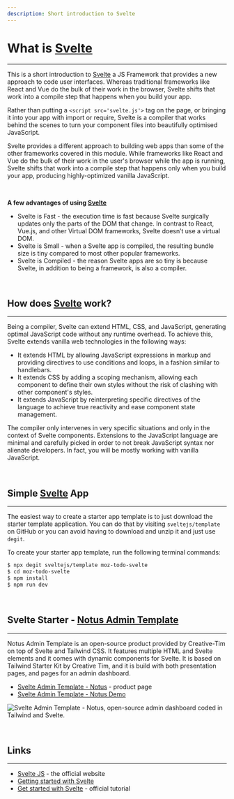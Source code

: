 ```yaml
---
description: Short introduction to Svelte
---
```


# What is [Svelte](https://svelte.dev/)
---

This is a short introduction to [Svelte](https://svelte.dev/) a JS Framework that provides a new approach to code user interfaces. Whereas traditional frameworks like React and Vue do the bulk of their work in the browser, Svelte shifts that work into a compile step that happens when you build your app.

Rather than putting a `<script src='svelte.js'>` tag on the page, or bringing it into your app with import or require, Svelte is a compiler that works behind the scenes to turn your component files into beautifully optimised JavaScript.

Svelte provides a different approach to building web apps than some of the other frameworks covered in this module. While frameworks like React and Vue do the bulk of their work in the user's browser while the app is running, Svelte shifts that work into a compile step that happens only when you build your app, producing highly-optimized vanilla JavaScript.

<br />

**A few advantages of using [Svelte](https://svelte.dev/)**

- Svelte is Fast - the execution time is fast because Svelte surgically updates only the parts of the DOM that change. In contrast to React, Vue.js, and other Virtual DOM frameworks, Svelte doesn’t use a virtual DOM.
- Svelte is Small - when a Svelte app is compiled, the resulting bundle size is tiny compared to most other popular frameworks.
- Svelte is Compiled - the reason Svelte apps are so tiny is because Svelte, in addition to being a framework, is also a compiler.

<br />

## How does [Svelte](https://svelte.dev/) work?
---

Being a compiler, Svelte can extend HTML, CSS, and JavaScript, generating optimal JavaScript code without any runtime overhead. To achieve this, Svelte extends vanilla web technologies in the following ways:

- It extends HTML by allowing JavaScript expressions in markup and providing directives to use conditions and loops, in a fashion similar to handlebars.
- It extends CSS by adding a scoping mechanism, allowing each component to define their own styles without the risk of clashing with other component's styles.
- It extends JavaScript by reinterpreting specific directives of the language to achieve true reactivity and ease component state management.

The compiler only intervenes in very specific situations and only in the context of Svelte components. Extensions to the JavaScript language are minimal and carefully picked in order to not break JavaScript syntax nor alienate developers. In fact, you will be mostly working with vanilla JavaScript.

<br />

## Simple [Svelte](https://svelte.dev/) App
---

The easiest way to create a starter app template is to just download the starter template application.
You can do that by visiting `sveltejs/template` on GitHub or you can avoid having to download and unzip it and just use `degit`.

To create your starter app template, run the following terminal commands:

```bash
$ npx degit sveltejs/template moz-todo-svelte
$ cd moz-todo-svelte
$ npm install
$ npm run dev
```

<br />

## Svelte Starter - [Notus Admin Template](https://www.creative-tim.com/product/notus-svelte?AFFILIATE=128200)
---

Notus Admin Template is an open-source product provided by Creative-Tim on top of Svelte and Tailwind CSS. It features multiple HTML and Svelte elements and it comes with dynamic components for Svelte. It is based on Tailwind Starter Kit by Creative Tim, and it is build with both presentation pages, and pages for an admin dashboard.

- [Svelte Admin Template - Notus](https://www.creative-tim.com/product/notus-svelte?AFFILIATE=128200) - product page
- [Svelte Admin Template - Notus Demo](https://demos.creative-tim.com/notus-svelte/?AFFILIATE=128200)

![Svelte Admin Template - Notus, open-source admin dashboard coded in Tailwind and Svelte.](https://raw.githubusercontent.com/ui-themes/svelte-admin-template-notus/master/media/svelte-admin-template-notus-screen-product.jpg)

<br />

## Links
---

- [Svelte JS](https://svelte.dev/) - the official website
- [Getting started with Svelte](https://developer.mozilla.org/en-US/docs/Learn/Tools_and_testing/Client-side_JavaScript_frameworks/Svelte_getting_started)
- [Get started with Svelte](https://svelte.dev/blog/the-easiest-way-to-get-started) - official tutorial
